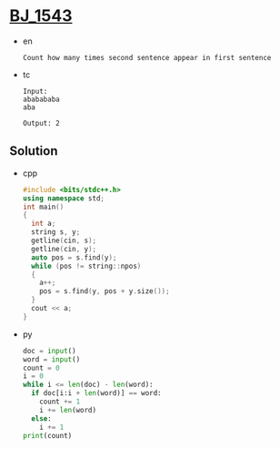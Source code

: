 # [BJ_1543](https://acmicpc.net/problem/1543)

* en

  ```en
  Count how many times second sentence appear in first sentence
  ```

* tc

  ```tc
  Input:
  ababababa
  aba

  Output: 2
  ```

## Solution

* cpp

  ```cpp
  #include <bits/stdc++.h>
  using namespace std;
  int main()
  {
    int a;
    string s, y;
    getline(cin, s);
    getline(cin, y);
    auto pos = s.find(y);
    while (pos != string::npos)
    {
      a++;
      pos = s.find(y, pos + y.size());
    }
    cout << a;
  }
  ```

* py

  ```py
  doc = input()
  word = input()
  count = 0
  i = 0
  while i <= len(doc) - len(word):
    if doc[i:i + len(word)] == word:
      count += 1
      i += len(word)
    else:
      i += 1
  print(count)
  ```
